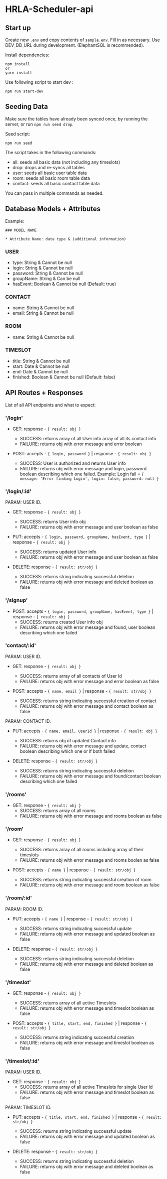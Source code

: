 # HRLA-Scheduler-api

## Start up

Create new ``` .env ``` and copy contents of ``` sample.env ```.
Fill in as necessary.
Use DEV_DB_URL during development.
(ElephantSQL is recommended).

Install dependencies:
```
npm install
or
yarn install
```

Use following script to start dev :
```
npm run start-dev
```

## Seeding Data

Make sure the tables have already been synced once, by running the server, or run ``` npm run seed drop ```.

Seed script:
```
npm run seed
```

The script takes in the following commands:
* all: seeds all basic data (not including any timeslots)
* drop: drops and re-syncs all tables
* user: seeds all basic user table data
* room: seeds all basic room table data
* contact: seeds all basic contact table data

You can pass in multiple commands as needed.

## Database Models + Attributes

Example: 
```
### MODEL NAME

* Attribute Name: data type & (additional information)
```

### USER

* type: String & Cannot be null
* login: String & Cannot be null
* password: String & Cannot be null
* groupName: String & Can be null
* hasEvent: Boolean & Cannot be null (Default: true)

### CONTACT

* name: String & Cannot be null
* email: String & Cannot be null

### ROOM

* name: String & Cannot be null

### TIMESLOT

* title: String & Cannot be null
* start: Date & Cannot be null
* end: Date & Cannot be null
* finished: Boolean & Cannot be null (Default: false)

## API Routes + Responses

List of all API endpoints and what to expect:

### '/login'

* GET: response - ``` { result: obj } ```
  * SUCCESS: returns array of all User info array of all its contact info
  * FAILURE: returns obj with error message and error boolean

* POST: accepts - ``` { login, password } ``` | response - ``` { result: obj } ```
  * SUCCESS: User is authorized and returns User info
  * FAILURE: returns obj with error message and login, password boolean describing which one failed. Example: Login fail = ``` { message: 'Error finding Login', login: false, password: null } ```

### '/login/:id'

PARAM: USER ID.

* GET: response - ``` { result: obj } ```
  * SUCCESS: returns User info obj
  * FAILURE: returns obj with error message and user boolean as false

* PUT: accepts - ``` { login, password, groupName, hasEvent, type } ``` | response - ``` { result: obj } ```
  * SUCCESS: returns updated User info
  * FAILURE: returns obj with error message and user boolean as false

* DELETE: response - ``` { result: str/obj } ```
  * SUCCESS: returns string indicating successful deletion
  * FAILURE: returns obj with error message and deleted boolean as false

### '/signup'

* POST: accepts - ``` { login, password, groupName, hasEvent, type } ``` | response - ``` { result: obj } ```
  * SUCCESS: returns created User info obj
  * FAILURE: returns obj with error message and found, user boolean describing which one failed

### 'contact/:id'

PARAM: USER ID.

* GET: response - ``` { result: obj } ```
  * SUCCESS: returns array of all contacts of User Id
  * FAILURE: returns obj with error message and error boolean as false

* POST: accepts - ``` { name, email } ``` | response - ``` { result: str/obj } ```
  * SUCCESS: returns string indicating successful creation of contact
  * FAILURE: returns obj with error message and contact boolean as false

PARAM: CONTACT ID.

* PUT: accepts - ``` { name, email, UserId } ``` | response - ``` { result: obj } ```
  * SUCCESS: returns obj of updated Contact info
  * FAILURE: returns obj with error message and update, contact boolean describing which one or if both failed

* DELETE: response - ``` { result: str/obj } ```
  * SUCCESS: returns string indicating successful deletion
  * FAILURE: returns obj with error message and found/contact boolean describing which one failed

### '/rooms'

* GET: response - ``` { result: obj } ```
  * SUCCESS: returns array of all rooms
  * FAILURE: returns obj with error message and rooms boolean as false

### '/room'

* GET: response - ``` { result: obj } ```
  * SUCCESS: returns array of all rooms including array of their timeslots
  * FAILURE: returns obj with error message and rooms boolen as false

* POST: accepts - ``` { name } ``` | response - ``` { result: str/obj } ```
  * SUCCESS: returns string indicating successful creation of room
  * FAILURE: returns obj with error message and room boolean as false

### '/room/:id'

PARAM: ROOM ID.

* PUT: accepts - ``` { name } ``` | response - ``` { result: str/obj } ```
  * SUCCESS: returns string indicating successful update
  * FAILURE: returns obj with error message and updated boolean as false

* DELETE: response - ``` { result: str/obj } ```
  * SUCCESS: returns string indicating successful deletion
  * FAILURE: returns obj with error message and deleted boolean as false

### '/timeslot'

* GET: response - ``` { result: obj } ```
  * SUCCESS: returns array of all active Timeslots
  * FAILURE: returns obj with error message and timeslot boolean as false

* POST: accepts - ``` { title, start, end, finished } ``` | response - ``` { result: str/obj } ```
  * SUCCESS: returns string indicating successful creation
  * FAILURE: returns obj with error message and timeslot boolean as false

### '/timeslot/:id'

PARAM: USER ID.

* GET: response - ``` { result: obj } ```
  * SUCCESS: returns array of all active Timeslots for single User Id
  * FAILURE: returns obj with error message and timeslot boolean as false

PARAM: TIMESLOT ID.

* PUT: accepts - ``` { title, start, end, finished } ``` | response - ``` { result: str/obj } ```
  * SUCCESS: returns string indicating successful update
  * FAILURE: returns obj with error message and updated boolean as false

* DELETE: response - ``` { result: str/obj } ```
  * SUCCESS: returns string indicating successful deletion
  * FAILURE: returns obj with error message and deleted boolean as false
